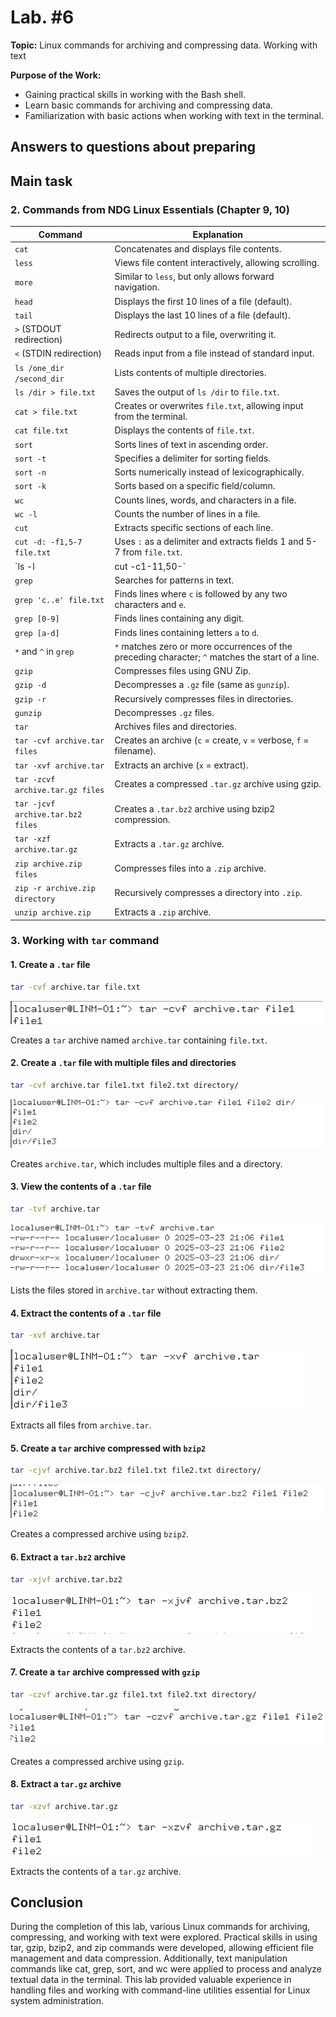 # Lab. #6

**Topic:** Linux commands for archiving and compressing data. Working with text

**Purpose of the Work:**

- Gaining practical skills in working with the Bash shell.
- Learn basic commands for archiving and compressing data.
- Familiarization with basic actions when working with text in the terminal.

## Answers to questions about preparing



## Main task

### 2. Commands from NDG Linux Essentials (Chapter 9, 10)

| Command                           | Explanation                                                                                       |
| --------------------------------- | ------------------------------------------------------------------------------------------------- |
| `cat`                             | Concatenates and displays file contents.                                                          |
| `less`                            | Views file content interactively, allowing scrolling.                                             |
| `more`                            | Similar to `less`, but only allows forward navigation.                                            |
| `head`                            | Displays the first 10 lines of a file (default).                                                  |
| `tail`                            | Displays the last 10 lines of a file (default).                                                   |
| `>` (STDOUT redirection)          | Redirects output to a file, overwriting it.                                                       |
| `<` (STDIN redirection)           | Reads input from a file instead of standard input.                                                |
| `ls /one_dir /second_dir`         | Lists contents of multiple directories.                                                           |
| `ls /dir > file.txt`              | Saves the output of `ls /dir` to `file.txt`.                                                      |
| `cat > file.txt`                  | Creates or overwrites `file.txt`, allowing input from the terminal.                               |
| `cat file.txt`                    | Displays the contents of `file.txt`.                                                              |
| `sort`                            | Sorts lines of text in ascending order.                                                           |
| `sort -t`                         | Specifies a delimiter for sorting fields.                                                         |
| `sort -n`                         | Sorts numerically instead of lexicographically.                                                   |
| `sort -k`                         | Sorts based on a specific field/column.                                                           |
| `wc`                              | Counts lines, words, and characters in a file.                                                    |
| `wc -l`                           | Counts the number of lines in a file.                                                             |
| `cut`                             | Extracts specific sections of each line.                                                          |
| `cut -d: -f1,5-7 file.txt`        | Uses `:` as a delimiter and extracts fields 1 and 5-7 from `file.txt`.                            |
| `ls -l                            | cut -c1-11,50-`                                                                                   |
| `grep`                            | Searches for patterns in text.                                                                    |
| `grep 'c..e' file.txt`            | Finds lines where `c` is followed by any two characters and `e`.                                  |
| `grep [0-9]`                      | Finds lines containing any digit.                                                                 |
| `grep [a-d]`                      | Finds lines containing letters `a` to `d`.                                                        |
| `*` and `^` in `grep`             | `*` matches zero or more occurrences of the preceding character; `^` matches the start of a line. |
| `gzip`                            | Compresses files using GNU Zip.                                                                   |
| `gzip -d`                         | Decompresses a `.gz` file (same as `gunzip`).                                                     |
| `gzip -r`                         | Recursively compresses files in directories.                                                      |
| `gunzip`                          | Decompresses `.gz` files.                                                                         |
| `tar`                             | Archives files and directories.                                                                   |
| `tar -cvf archive.tar files`      | Creates an archive (`c` = create, `v` = verbose, `f` = filename).                                 |
| `tar -xvf archive.tar`            | Extracts an archive (`x` = extract).                                                              |
| `tar -zcvf archive.tar.gz files`  | Creates a compressed `.tar.gz` archive using gzip.                                                |
| `tar -jcvf archive.tar.bz2 files` | Creates a `.tar.bz2` archive using bzip2 compression.                                             |
| `tar -xzf archive.tar.gz`         | Extracts a `.tar.gz` archive.                                                                     |
| `zip archive.zip files`           | Compresses files into a `.zip` archive.                                                           |
| `zip -r archive.zip directory`    | Recursively compresses a directory into `.zip`.                                                   |
| `unzip archive.zip`               | Extracts a `.zip` archive.                                                                        |

### 3. Working with `tar` command

#### 1. Create a `.tar` file

```sh
tar -cvf archive.tar file.txt
```

![alt text](./attachments/1.png)

Creates a `tar` archive named `archive.tar` containing `file.txt`.

#### 2. Create a `.tar` file with multiple files and directories

```sh
tar -cvf archive.tar file1.txt file2.txt directory/
```

![alt text](./attachments/2.png)

Creates `archive.tar`, which includes multiple files and a directory.

#### 3. View the contents of a `.tar` file

```sh
tar -tvf archive.tar
```

![alt text](./attachments/3.png)

Lists the files stored in `archive.tar` without extracting them.

#### 4. Extract the contents of a `.tar` file

```sh
tar -xvf archive.tar
```

![alt text](./attachments/4.png)

Extracts all files from `archive.tar`.

#### 5. Create a `tar` archive compressed with `bzip2`

```sh
tar -cjvf archive.tar.bz2 file1.txt file2.txt directory/
```

![alt text](./attachments/5.png)

Creates a compressed archive using `bzip2`.

#### 6. Extract a `tar.bz2` archive

```sh
tar -xjvf archive.tar.bz2
```

![alt text](./attachments/6.png)

Extracts the contents of a `tar.bz2` archive.

#### 7. Create a `tar` archive compressed with `gzip`

```sh
tar -czvf archive.tar.gz file1.txt file2.txt directory/
```

![alt text](./attachments/7.png)

Creates a compressed archive using `gzip`.

#### 8. Extract a `tar.gz` archive

```sh
tar -xzvf archive.tar.gz
```

![alt text](./attachments/8.png)

Extracts the contents of a `tar.gz` archive.

## Conclusion

During the completion of this lab, various Linux commands for archiving, compressing, and working with text were explored. Practical skills in using tar, gzip, bzip2, and zip commands were developed, allowing efficient file management and data compression. Additionally, text manipulation commands like cat, grep, sort, and wc were applied to process and analyze textual data in the terminal. This lab provided valuable experience in handling files and working with command-line utilities essential for Linux system administration.
